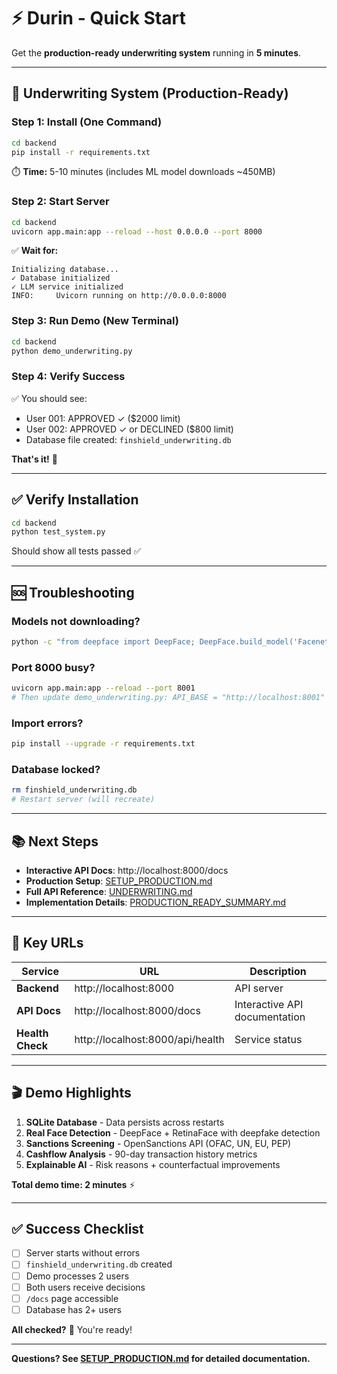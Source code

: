 # ⚡ Durin - Quick Start

Get the **production-ready underwriting system** running in **5 minutes**.

---

## 🚀 Underwriting System (Production-Ready)

### Step 1: Install (One Command)

```bash
cd backend
pip install -r requirements.txt
```

⏱️ **Time:** 5-10 minutes (includes ML model downloads ~450MB)

### Step 2: Start Server

```bash
cd backend
uvicorn app.main:app --reload --host 0.0.0.0 --port 8000
```

✅ **Wait for:**

```
Initializing database...
✓ Database initialized
✓ LLM service initialized
INFO:     Uvicorn running on http://0.0.0.0:8000
```

### Step 3: Run Demo (New Terminal)

```bash
cd backend
python demo_underwriting.py
```

### Step 4: Verify Success

✅ You should see:

- User 001: APPROVED ✓ ($2000 limit)
- User 002: APPROVED ✓ or DECLINED ($800 limit)
- Database file created: `finshield_underwriting.db`

**That's it!** 🎉

---

## ✅ Verify Installation

```bash
cd backend
python test_system.py
```

Should show all tests passed ✅

---

## 🆘 Troubleshooting

### Models not downloading?

```bash
python -c "from deepface import DeepFace; DeepFace.build_model('Facenet512')"
```

### Port 8000 busy?

```bash
uvicorn app.main:app --reload --port 8001
# Then update demo_underwriting.py: API_BASE = "http://localhost:8001"
```

### Import errors?

```bash
pip install --upgrade -r requirements.txt
```

### Database locked?

```bash
rm finshield_underwriting.db
# Restart server (will recreate)
```

---

## 📚 Next Steps

- **Interactive API Docs**: http://localhost:8000/docs
- **Production Setup**: [SETUP_PRODUCTION.md](SETUP_PRODUCTION.md)
- **Full API Reference**: [UNDERWRITING.md](UNDERWRITING.md)
- **Implementation Details**: [PRODUCTION_READY_SUMMARY.md](PRODUCTION_READY_SUMMARY.md)

---

## 🎯 Key URLs

| Service          | URL                              | Description                   |
| ---------------- | -------------------------------- | ----------------------------- |
| **Backend**      | http://localhost:8000            | API server                    |
| **API Docs**     | http://localhost:8000/docs       | Interactive API documentation |
| **Health Check** | http://localhost:8000/api/health | Service status                |

---

## 🎬 Demo Highlights

1. **SQLite Database** - Data persists across restarts
2. **Real Face Detection** - DeepFace + RetinaFace with deepfake detection
3. **Sanctions Screening** - OpenSanctions API (OFAC, UN, EU, PEP)
4. **Cashflow Analysis** - 90-day transaction history metrics
5. **Explainable AI** - Risk reasons + counterfactual improvements

**Total demo time: 2 minutes** ⚡

---

## ✅ Success Checklist

- [ ] Server starts without errors
- [ ] `finshield_underwriting.db` created
- [ ] Demo processes 2 users
- [ ] Both users receive decisions
- [ ] `/docs` page accessible
- [ ] Database has 2+ users

**All checked?** 🚀 You're ready!

---

**Questions? See [SETUP_PRODUCTION.md](SETUP_PRODUCTION.md) for detailed documentation.**
